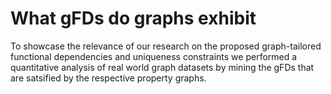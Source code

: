 # What gFDs do graphs exhibit

To showcase the relevance of our research on the proposed graph-tailored functional dependencies and uniqueness constraints we performed a quantitative analysis of real world graph datasets by mining the gFDs that are satsified by the respective property graphs.
